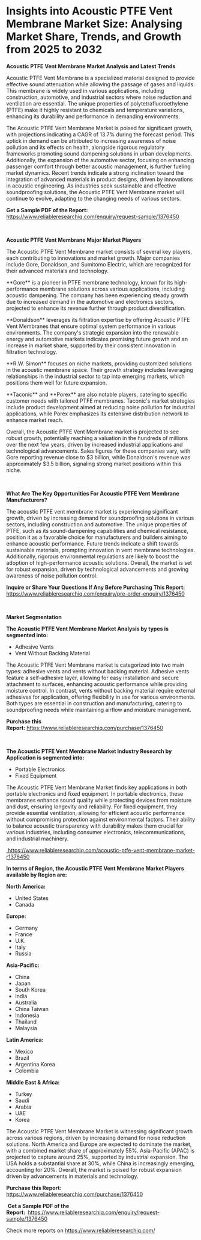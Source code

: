<p><h1>Insights into Acoustic PTFE Vent Membrane Market Size: Analysing Market Share, Trends, and Growth from 2025 to 2032</h1></p><p><strong>Acoustic PTFE Vent Membrane Market Analysis and Latest Trends</strong></p>
<p><p>Acoustic PTFE Vent Membrane is a specialized material designed to provide effective sound attenuation while allowing the passage of gases and liquids. This membrane is widely used in various applications, including construction, automotive, and industrial sectors where noise reduction and ventilation are essential. The unique properties of polytetrafluoroethylene (PTFE) make it highly resistant to chemicals and temperature variations, enhancing its durability and performance in demanding environments.</p><p>The Acoustic PTFE Vent Membrane Market is poised for significant growth, with projections indicating a CAGR of 13.7% during the forecast period. This uptick in demand can be attributed to increasing awareness of noise pollution and its effects on health, alongside rigorous regulatory frameworks promoting sound dampening solutions in urban developments. Additionally, the expansion of the automotive sector, focusing on enhancing passenger comfort through better acoustic management, is further fueling market dynamics. Recent trends indicate a strong inclination toward the integration of advanced materials in product designs, driven by innovations in acoustic engineering. As industries seek sustainable and effective soundproofing solutions, the Acoustic PTFE Vent Membrane market will continue to evolve, adapting to the changing needs of various sectors.</p></p>
<p><strong>Get a Sample PDF of the Report:&nbsp;</strong> <a href="https://www.reliableresearchiq.com/enquiry/request-sample/1376450?utm_campaign=1117&utm_medium=2&utm_source=Github&utm_content=ia&utm_term=13012025&utm_id=acoustic-ptfe-vent-membrane">https://www.reliableresearchiq.com/enquiry/request-sample/1376450</a></p>
<p>&nbsp;</p>
<p><strong>Acoustic PTFE Vent Membrane Major Market Players</strong></p>
<p><p>The Acoustic PTFE Vent Membrane market consists of several key players, each contributing to innovations and market growth. Major companies include Gore, Donaldson, and Sumitomo Electric, which are recognized for their advanced materials and technology.</p><p>**Gore** is a pioneer in PTFE membrane technology, known for its high-performance membrane solutions across various applications, including acoustic dampening. The company has been experiencing steady growth due to increased demand in the automotive and electronics sectors, projected to enhance its revenue further through product diversification.</p><p>**Donaldson** leverages its filtration expertise by offering Acoustic PTFE Vent Membranes that ensure optimal system performance in various environments. The company's strategic expansion into the renewable energy and automotive markets indicates promising future growth and an increase in market share, supported by their consistent innovation in filtration technology.</p><p>**R.W. Simon** focuses on niche markets, providing customized solutions in the acoustic membrane space. Their growth strategy includes leveraging relationships in the industrial sector to tap into emerging markets, which positions them well for future expansion.</p><p>**Taconic** and **Porex** are also notable players, catering to specific customer needs with tailored PTFE membranes. Taconic's market strategies include product development aimed at reducing noise pollution for industrial applications, while Porex emphasizes its extensive distribution network to enhance market reach.</p><p>Overall, the Acoustic PTFE Vent Membrane market is projected to see robust growth, potentially reaching a valuation in the hundreds of millions over the next few years, driven by increased industrial applications and technological advancements. Sales figures for these companies vary, with Gore reporting revenue close to $3 billion, while Donaldson's revenue was approximately $3.5 billion, signaling strong market positions within this niche.</p></p>
<p>&nbsp;</p>
<p><strong>What Are The Key Opportunities For Acoustic PTFE Vent Membrane Manufacturers?</strong></p>
<p><p>The acoustic PTFE vent membrane market is experiencing significant growth, driven by increasing demand for soundproofing solutions in various sectors, including construction and automotive. The unique properties of PTFE, such as its sound-dampening capabilities and chemical resistance, position it as a favorable choice for manufacturers and builders aiming to enhance acoustic performance. Future trends indicate a shift towards sustainable materials, prompting innovation in vent membrane technologies. Additionally, rigorous environmental regulations are likely to boost the adoption of high-performance acoustic solutions. Overall, the market is set for robust expansion, driven by technological advancements and growing awareness of noise pollution control.</p></p>
<p><strong>Inquire or Share Your Questions If Any Before Purchasing This Report:</strong> <a href="https://www.reliableresearchiq.com/enquiry/pre-order-enquiry/1376450?utm_campaign=1117&utm_medium=2&utm_source=Github&utm_content=ia&utm_term=13012025&utm_id=acoustic-ptfe-vent-membrane">https://www.reliableresearchiq.com/enquiry/pre-order-enquiry/1376450</a></p>
<p>&nbsp;</p>
<p><strong>Market Segmentation</strong></p>
<p><strong>The Acoustic PTFE Vent Membrane Market Analysis by types is segmented into:</strong></p>
<p><ul><li>Adhesive Vents</li><li>Vent Without Backing Material</li></ul></p>
<p><p>The Acoustic PTFE Vent Membrane market is categorized into two main types: adhesive vents and vents without backing material. Adhesive vents feature a self-adhesive layer, allowing for easy installation and secure attachment to surfaces, enhancing acoustic performance while providing moisture control. In contrast, vents without backing material require external adhesives for application, offering flexibility in use for various environments. Both types are essential in construction and manufacturing, catering to soundproofing needs while maintaining airflow and moisture management.</p></p>
<p><strong>Purchase this Report:&nbsp;</strong><a href="https://www.reliableresearchiq.com/purchase/1376450?utm_campaign=1117&utm_medium=2&utm_source=Github&utm_content=ia&utm_term=13012025&utm_id=acoustic-ptfe-vent-membrane">https://www.reliableresearchiq.com/purchase/1376450</a></p>
<p>&nbsp;</p>
<p><strong>The Acoustic PTFE Vent Membrane Market Industry Research by Application is segmented into:</strong></p>
<p><ul><li>Portable Electronics</li><li>Fixed Equipment</li></ul></p>
<p><p>The Acoustic PTFE Vent Membrane Market finds key applications in both portable electronics and fixed equipment. In portable electronics, these membranes enhance sound quality while protecting devices from moisture and dust, ensuring longevity and reliability. For fixed equipment, they provide essential ventilation, allowing for efficient acoustic performance without compromising protection against environmental factors. Their ability to balance acoustic transparency with durability makes them crucial for various industries, including consumer electronics, telecommunications, and industrial machinery.</p></p>
<p><a href="https://www.reliableresearchiq.com/acoustic-ptfe-vent-membrane-market-r1376450?utm_campaign=1117&utm_medium=2&utm_source=Github&utm_content=ia&utm_term=13012025&utm_id=acoustic-ptfe-vent-membrane">&nbsp;https://www.reliableresearchiq.com/acoustic-ptfe-vent-membrane-market-r1376450</a></p>
<p><strong>In terms of Region, the Acoustic PTFE Vent Membrane Market Players available by Region are:</strong></p>
<p>
    <p> <strong> North America: </strong>
        <ul>
            <li>United States</li>
            <li>Canada</li>
        </ul>
        </p> 
    <p> <strong> Europe: </strong>
        <ul>
            <li>Germany</li>
            <li>France</li>
            <li>U.K.</li>
            <li>Italy</li>
            <li>Russia</li>
        </ul>
        </p> 
    <p> <strong> Asia-Pacific: </strong>
        <ul>
            <li>China</li>
            <li>Japan</li>
            <li>South Korea</li>
            <li>India</li>
            <li>Australia</li>
            <li>China Taiwan</li>
            <li>Indonesia</li>
            <li>Thailand</li>
            <li>Malaysia</li>
        </ul>
        </p> 
    <p> <strong> Latin America: </strong>
        <ul>
            <li>Mexico</li>
            <li>Brazil</li>
            <li>Argentina Korea</li>
            <li>Colombia</li>
        </ul>
        </p> 
    <p> <strong> Middle East & Africa: </strong>
        <ul>
            <li>Turkey</li>
            <li>Saudi</li>
            <li>Arabia</li>
            <li>UAE</li>
            <li>Korea</li>
        </ul>
    </p>
    </p>
<p><p>The Acoustic PTFE Vent Membrane Market is witnessing significant growth across various regions, driven by increasing demand for noise reduction solutions. North America and Europe are expected to dominate the market, with a combined market share of approximately 55%. Asia-Pacific (APAC) is projected to capture around 25%, supported by industrial expansion. The USA holds a substantial share at 30%, while China is increasingly emerging, accounting for 20%. Overall, the market is poised for robust expansion driven by advancements in materials and technology.</p></p>
<p><strong>Purchase this Report: </strong><a href="https://www.reliableresearchiq.com/purchase/1376450?utm_campaign=1117&utm_medium=2&utm_source=Github&utm_content=ia&utm_term=13012025&utm_id=acoustic-ptfe-vent-membrane">https://www.reliableresearchiq.com/purchase/1376450</a></p>
<p>&nbsp;<strong>Get a Sample PDF of the Report:&nbsp;&nbsp;</strong><a href="https://www.reliableresearchiq.com/enquiry/request-sample/1376450?utm_campaign=1117&utm_medium=2&utm_source=Github&utm_content=ia&utm_term=13012025&utm_id=acoustic-ptfe-vent-membrane">https://www.reliableresearchiq.com/enquiry/request-sample/1376450</a></p>
<p><strong></strong></p>
<p>Check more reports on <a href="https://www.reliableresearchiq.com/?utm_campaign=1117&utm_medium=2&utm_source=Github&utm_content=ia&utm_term=13012025&utm_id=acoustic-ptfe-vent-membrane">https://www.reliableresearchiq.com/</a></p>